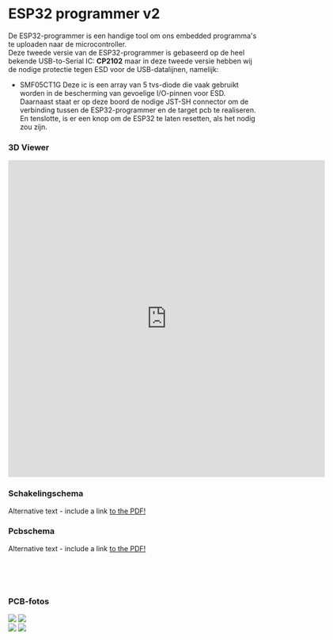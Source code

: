 # ESP32 programmer v2

De ESP32-programmer is een handige tool om ons embedded programma's te uploaden naar de microcontroller.<br>
Deze tweede versie van de ESP32-programmer is gebaseerd op de heel bekende USB-to-Serial IC: **CP2102** maar in deze tweede versie hebben wij de nodige protectie tegen ESD voor de USB-datalijnen, namelijk:
- SMF05CT1G
Deze ic is een array van 5 tvs-diode die vaak gebruikt worden in de bescherming van gevoelige I/O-pinnen voor ESD.<br>
Daarnaast staat er op deze boord de nodige JST-SH connector om de verbinding tussen de ESP32-programmer en de target pcb te realiseren.
En tenslotte, is er een knop om de ESP32 te laten resetten, als het nodig zou zijn.

### 3D Viewer

<iframe src="https://student61053.autodesk360.com/shares/public/SH35dfcQT936092f0e43fc6bf55af2858994?mode=embed" width="640" height="640" allowfullscreen="true" webkitallowfullscreen="true" mozallowfullscreen="true"  frameborder="0"></iframe>

### Schakelingschema 

<div class="pdf-schema">
<object data="./assets/pdfs/esp32-prog-v2_schema.pdf#page=1" type="application/pdf" width="100%" height="100%">
  <p>Alternative text - include a link <a href="./assets/pdfs/esp32-prog-v2_schema.pdf">to the PDF!</a></p>
</object>
</div>

### Pcbschema

<div class="pdf-board">
<object data="./assets/pdfs/esp32-prog-v2_board.pdf#page=1" type="application/pdf" width="100%" height="100%">
  <p>Alternative text - include a link <a href="./assets/pdfs/esp32-prog-v2_schema.pdf">to the PDF!</a></p>
</object>
</div>
<br><br><br>

### PCB-fotos

<div class="pcbs-fotos">
    <div class="no-components">
        <img src="./assets/pcb-fotos/pcb_esp32-prog-v2_front.png">
        <img src="./assets/pcb-fotos/pcb_esp32-prog-v2_back.png">
    </div>
    <div class="with-components">
        <img src="./assets/pcb-fotos/assembled-pcb_esp32-prog-v2_front.png">
        <img src="./assets/pcb-fotos/assembled-pcb_esp32-prog-v2_back.png">
    </div>
</div>